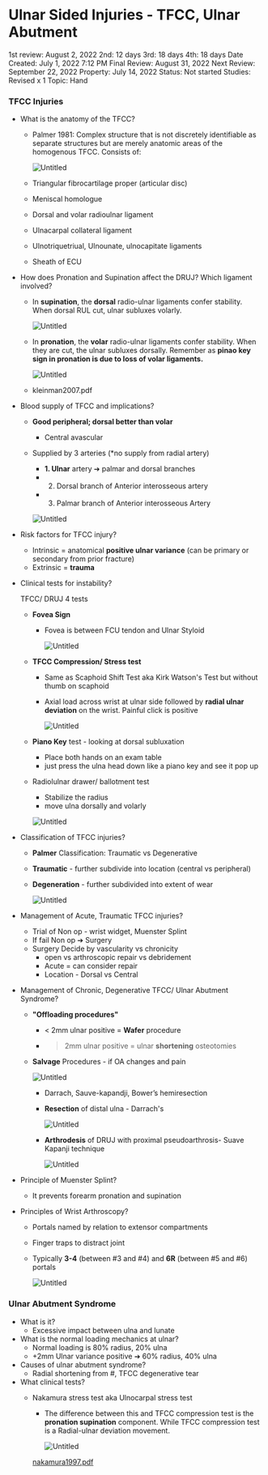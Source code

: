 # Ulnar Sided Injuries - TFCC, Ulnar Abutment

1st review: August 2, 2022
2nd: 12 days
3rd: 18 days
4th: 18 days
Date Created: July 1, 2022 7:12 PM
Final Review: August 31, 2022
Next Review: September 22, 2022
Property: July 14, 2022
Status: Not started
Studies: Revised x 1
Topic: Hand

### TFCC Injuries

- What is the anatomy of the TFCC?
    - Palmer 1981: Complex structure that is not discretely identifiable as separate structures but are merely anatomic areas of the homogenous TFCC. Consists of:
        
        ![Untitled](Ulnar%20Sided%20Injuries%20-%20TFCC,%20Ulnar%20Abutment%2024bca1c8f6b14654a92f39c7a2beb992/Untitled.png)
        
    - Triangular fibrocartilage proper (articular disc)
    - Meniscal homologue
    - Dorsal and volar radioulnar ligament
    - Ulnacarpal collateral ligament
    - Ulnotriquetriual, Ulnounate, ulnocapitate ligaments
    - Sheath of ECU
- How does Pronation and Supination affect the DRUJ? Which ligament involved?
    - In **supination**, the **dorsal** radio-ulnar ligaments confer stability. When dorsal RUL cut, ulnar subluxes volarly.
        
        ![Untitled](Ulnar%20Sided%20Injuries%20-%20TFCC,%20Ulnar%20Abutment%2024bca1c8f6b14654a92f39c7a2beb992/Untitled%201.png)
        
    - In **pronation**, the **volar** radio-ulnar ligaments confer stability. When they are cut, the ulnar subluxes dorsally. Remember as **pinao key sign in pronation is due to loss of volar ligaments.**
        
        ![Untitled](Ulnar%20Sided%20Injuries%20-%20TFCC,%20Ulnar%20Abutment%2024bca1c8f6b14654a92f39c7a2beb992/Untitled%202.png)
        
    - kleinman2007.pdf
- Blood supply of TFCC and implications?
    - **Good peripheral; dorsal better than volar**
        - Central avascular
    - Supplied by 3 arteries (*no supply from radial artery)
        - **1. Ulnar** artery ➔ palmar and dorsal branches
        - 2. Dorsal branch of Anterior interosseous artery
        - 3. Palmar branch of Anterior interosseous Artery
        
        ![Untitled](Ulnar%20Sided%20Injuries%20-%20TFCC,%20Ulnar%20Abutment%2024bca1c8f6b14654a92f39c7a2beb992/Untitled%203.png)
        
- Risk factors for TFCC injury?
    - Intrinsic = anatomical **positive ulnar variance** (can be primary or secondary from prior fracture)
    - Extrinsic = **trauma**
- Clinical tests for  instability?
    
    TFCC/ DRUJ 4 tests
    
    - **Fovea Sign**
        - Fovea is between FCU tendon and Ulnar Styloid
            
            ![Untitled](Ulnar%20Sided%20Injuries%20-%20TFCC,%20Ulnar%20Abutment%2024bca1c8f6b14654a92f39c7a2beb992/Untitled%204.png)
            
    - **TFCC Compression/ Stress test**
        - Same as Scaphoid Shift Test aka Kirk Watson's Test but without thumb on scaphoid
        - Axial load across wrist at ulnar side followed by **radial ulnar deviation**  on the wrist. Painful click is positive
            
            ![Untitled](Ulnar%20Sided%20Injuries%20-%20TFCC,%20Ulnar%20Abutment%2024bca1c8f6b14654a92f39c7a2beb992/Untitled%205.png)
            
    - **Piano Key** test - looking at dorsal subluxation
        - Place both hands on an exam table
        - just press the ulna head down like a piano key and see it pop up
    - Radiolulnar drawer/ ballotment test
        - Stabilize the radius
        - move ulna dorsally and volarly
        
        ![Untitled](Ulnar%20Sided%20Injuries%20-%20TFCC,%20Ulnar%20Abutment%2024bca1c8f6b14654a92f39c7a2beb992/Untitled%206.png)
        
- Classification of TFCC injuries?
    - **Palmer** Classification: Traumatic vs Degenerative
    - **Traumatic** - further subdivide into location (central vs peripheral)
    - **Degeneration** - further subdivided into extent of wear
        
        ![Untitled](Ulnar%20Sided%20Injuries%20-%20TFCC,%20Ulnar%20Abutment%2024bca1c8f6b14654a92f39c7a2beb992/Untitled%207.png)
        
- Management of Acute, Traumatic TFCC injuries?
    - Trial of Non op - wrist widget, Muenster Splint
    - If fail Non op ➔ Surgery
    - Surgery Decide by vascularity vs chronicity
        - open vs arthroscopic repair vs debridement
        - Acute = can consider repair
        - Location - Dorsal vs Central

- Management of Chronic, Degenerative TFCC/ Ulnar Abutment Syndrome?
    - **"Offloading procedures"**
        - < 2mm ulnar positive = **Wafer** procedure
        - > 2mm ulnar positive = ulnar **shortening** osteotomies
    - **Salvage** Procedures - if OA changes and pain
        
        ![Untitled](Ulnar%20Sided%20Injuries%20-%20TFCC,%20Ulnar%20Abutment%2024bca1c8f6b14654a92f39c7a2beb992/Untitled%208.png)
        
        - Darrach, Sauve-kapandji, Bower’s hemiresection
        - **Resection** of distal ulna - Darrach's
            
            ![Untitled](Ulnar%20Sided%20Injuries%20-%20TFCC,%20Ulnar%20Abutment%2024bca1c8f6b14654a92f39c7a2beb992/Untitled%209.png)
            
        - **Arthrodesis** of DRUJ with proximal pseudoarthrosis- Suave Kapanji technique
            
            ![Untitled](Ulnar%20Sided%20Injuries%20-%20TFCC,%20Ulnar%20Abutment%2024bca1c8f6b14654a92f39c7a2beb992/Untitled%2010.png)
            
- Principle of Muenster Splint?
    - It prevents forearm pronation and supination
- Principles of Wrist Arthroscopy?
    - Portals named by relation to extensor compartments
    - Finger traps to distract joint
    - Typically **3-4** (between #3 and #4) and **6R** (between #5 and #6) portals
        
        ![Untitled](Ulnar%20Sided%20Injuries%20-%20TFCC,%20Ulnar%20Abutment%2024bca1c8f6b14654a92f39c7a2beb992/Untitled%2011.png)
        

### Ulnar Abutment Syndrome

- What is it?
    - Excessive impact between ulna and lunate
- What is the normal loading mechanics at ulnar?
    - Normal loading is 80% radius, 20% ulna
    - +2mm Ulnar variance positive ➔ 60% radius, 40% ulna
- Causes of ulnar abutment syndrome?
    - Radial shortening from #, TFCC degenerative tear
- What clinical tests?
    - Nakamura stress test aka Ulnocarpal stress test
        - The difference between this and TFCC compression test is the **pronation supination** component. While TFCC compression test is a Radial-ulnar deviation movement.
            
            ![Untitled](Ulnar%20Sided%20Injuries%20-%20TFCC,%20Ulnar%20Abutment%2024bca1c8f6b14654a92f39c7a2beb992/Untitled%2012.png)
            
        
        [nakamura1997.pdf](Ulnar%20Sided%20Injuries%20-%20TFCC,%20Ulnar%20Abutment%2024bca1c8f6b14654a92f39c7a2beb992/nakamura1997.pdf)